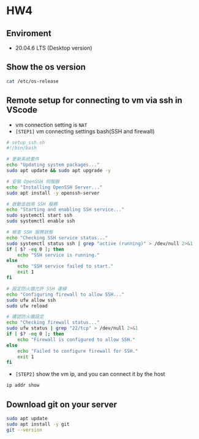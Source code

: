 # HW4
## Enviroment
* 20.04.6 LTS (Desktop version)

## Show the os version
``` bash
cat /etc/os-release
```

## Remote setup for connecting to vm via ssh in VScode
* vm connection setting is `NAT`
* `[STEP1]` vm connecting settings bash(SSH and firewall)
``` bash
# setup_ssh.sh
#!/bin/bash

# 更新系統套件
echo "Updating system packages..."
sudo apt update && sudo apt upgrade -y

# 安裝 OpenSSH 伺服器
echo "Installing OpenSSH Server..."
sudo apt install -y openssh-server

# 啟動並啟用 SSH 服務
echo "Starting and enabling SSH service..."
sudo systemctl start ssh
sudo systemctl enable ssh

# 檢查 SSH 服務狀態
echo "Checking SSH service status..."
sudo systemctl status ssh | grep "active (running)" > /dev/null 2>&1
if [ $? -eq 0 ]; then
    echo "SSH service is running."
else
    echo "SSH service failed to start."
    exit 1
fi

# 設定防火牆允許 SSH 連線
echo "Configuring firewall to allow SSH..."
sudo ufw allow ssh
sudo ufw reload

# 確認防火牆設定
echo "Checking firewall status..."
sudo ufw status | grep "22/tcp" > /dev/null 2>&1
if [ $? -eq 0 ]; then
    echo "Firewall is configured to allow SSH."
else
    echo "Failed to configure firewall for SSH."
    exit 1
fi
```

* `[STEP2]` show the vm ip, and you can connect it by the host
``` bash
ip addr show
```

## Download git on your server
``` bash
sudo apt update
sudo apt install -y git
git --version
```